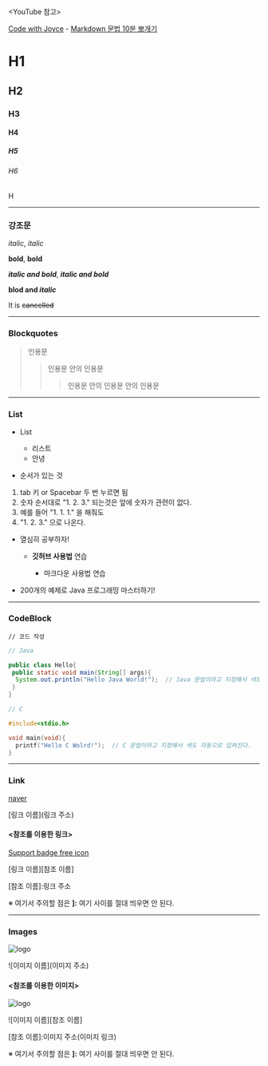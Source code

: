 <YouTube 참고>

[Code with Joyce](https://www.youtube.com/channel/UCTpRsT-oLzS1rh8TeIw2I8w) - [Markdown 문법 10분 뽀개기](https://www.youtube.com/watch?v=eHUVvQ2AHh0)

# H1

## H2

### H3

#### H4

##### H5

###### H6

H

---

### 강조문

_italic_, *italic*

__bold__, **bold**

___italic and bold___, ***italic and bold***

**blod and _italic_**

It is ~~cancelled~~

---

### Blockquotes

>인용문
> >인용문 안의 인용문
> >>인용문 안의 인용문 안의 인용문

---

### List

* List
  * 리스트
  * 안녕

* 순서가 있는 것
 1. tab 키 or Spacebar 두 번 누르면 됨
 2. 숫자 순서대로 "1. 2. 3." 되는것은 앞에 숫자가 관련이 없다.
 3. 예를 들어 "1. 1. 1." 을 해줘도
 125. "1. 2. 3." 으로 나온다.

+ 열심히 공부하자!

  - **깃허브 사용법** 연습

     * 마크다운 사용법 연습

- 200개의 예제로 Java 프로그래밍 마스터하기!

---

### CodeBlock

```사용할 언어
// 코드 작성
```


```java
// Java

public class Hello{
 public static void main(String[] args){
  System.out.println("Hello Java World!");  // Java 문법이라고 지정해서 색도 자동으로 입혀진다.
 }
}
```

```c
// C

#include<stdio.h>

void main(void){
  printf("Hello C Wolrd!");  // C 문법이라고 지정해서 색도 자동으로 입혀진다.
}
```

---

### Link

[naver](https://www.naver.com)

[링크 이름](링크 주소)


#### <참조를 이용한 링크>

[Support badge free icon][Support badge free icon-link]

[링크 이름][참조 이름]

[Support badge free icon-link]: https://simpleicons.org

[참조 이름]:링크 주소

※ 여기서 주의할 점은 **]:** 여기 사이를 절대 띄우면 안 된다.

---

### Images

![logo](http://octodex.github.com/images/octdrey-catburn.jpg)

![이미지 이름](이미지 주소)

#### <참조를 이용한 이미지>

![logo][2]

![이미지 이름][참조 이름]

[2]:http://octodex.github.com/images/octdrey-catburn.jpg

[참조 이름]:이미지 주소(이미지 링크)

※ 여기서 주의할 점은 **]:** 여기 사이를 절대 띄우면 안 된다.
